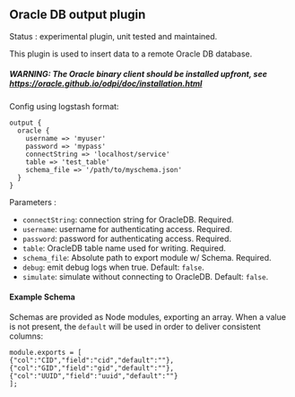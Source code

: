 Oracle DB output plugin
---

Status : experimental plugin, unit tested and maintained.

This plugin is used to insert data to a remote Oracle DB database.

##### WARNING: The Oracle binary client should be installed upfront, see https://oracle.github.io/odpi/doc/installation.html


Config using logstash format:
````
output {
  oracle {
    username => 'myuser'
    password => 'mypass'
    connectString => 'localhost/service'
    table => 'test_table'
    schema_file => '/path/to/myschema.json'
  }
}
````

Parameters :
* ``connectString``: connection string for OracleDB. Required.
* ``username``: username for authenticating access. Required.
* ``password``: password for authenticating access. Required.
* ``table``: OracleDB table name used for writing. Required.
* ``schema_file``: Absolute path to export module w/ Schema. Required.
* ``debug``: emit debug logs when true. Default: `false`.
* ``simulate``: simulate without connecting to OracleDB. Default: `false`.



#### Example Schema
Schemas are provided as Node modules, exporting an array. When a value is not present, the `default` will be used in order to deliver consistent columns:
```
module.exports = [
{"col":"CID","field":"cid","default":""},
{"col":"GID","field":"gid","default":""},
{"col":"UUID","field":"uuid","default":""}
];
```
